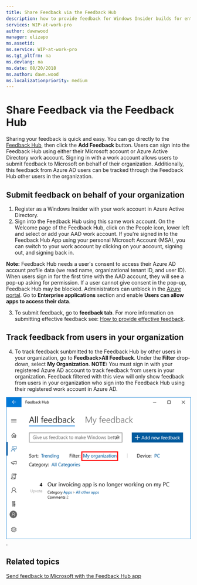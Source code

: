 ```yaml
---
title: Share Feedback via the Feedback Hub
description: how to provide feedback for Windows Insider builds for enterprise client devices.
services: WIP-at-work-pro
author: dawnwood
manager: elizapo
ms.assetid: 
ms.service: WIP-at-work-pro
ms.tgt_pltfrm: na
ms.devlang: na
ms.date: 08/20/2018
ms.author: dawn.wood
ms.localizationpriority: medium
---
```


# Share Feedback via the Feedback Hub

Sharing your feedback is quick and easy. You can go directly to the [Feedback Hub](feedback-hub:///), then click the __Add Feedback__ button. Users can sign into the Feedback Hub using either their Microsoft account or Azure Active Directory work account. Signing in with a work account allows users to submit feedback to Microsoft on behalf of their organization. Additionally, this feedback from Azure AD users can be tracked through the Feedback Hub other users in the organization. 

## Submit feedback on behalf of your organization
1. Register as a Windows Insider with your work account in Azure Active Directory.
2. Sign into the Feedback Hub using this same work account. On the Welcome page of the Feedback Hub, click on the People icon, lower left and select or add your AAD work account. If you're signed in to the Feedback Hub App using your personal Microsoft Account (MSA), you can switch to your work account by clicking on your account, signing out, and signing back in.

__Note:__ Feedback Hub needs a user's consent to access their Azure AD account profile data (we read name, organizational tenant ID, and user ID). When users sign in for the first time with the AAD account, they will see a pop-up asking for permission. If a user cannot give consent in the pop-up, Feedback Hub may be blocked. Administrators can unblock in the [Azure portal](https://portal.azure.com/). Go to __Enterprise applications__ section and enable __Users can allow apps to access their data__. 

3. To submit feedback, go to __feedback tab__. For more information on submitting effective feedback see: [How to provide effective feedback](https://insider.windows.com/en-us/how-to-feedback/).  

## Track feedback from users in your organization
4. To track feedback sunbmitted to the Feedback Hub by other users in your organization, go to __Feedback>All Feedback__. Under the __Filter__ drop-down, select __My Organization__. 
__NOTE:__ You must sign in with your registered Azure AD account to track feedback from users in your organization. Feedback filtered with this view will only show feedback from users in your organization who sign into the Feedback Hub using their registered work account in Azure AD. 

![organizational feedback](images/wip-4-biz-feedback.png "organizational feedback"). 

## Related topics
[Send feedback to Microsoft with the Feedback Hub app](https://support.microsoft.com/en-us/help/4021566/windows-10-send-feedback-to-microsoft-with-feedback-hub-app)

